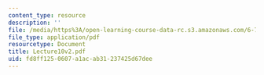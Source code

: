 ```yaml
---
content_type: resource
description: ''
file: /media/https%3A/open-learning-course-data-rc.s3.amazonaws.com/6-772-compound-semiconductor-devices-spring-2003/fd8ff1250607a1acab31237425d67dee_Lecture10v2.pdf
file_type: application/pdf
resourcetype: Document
title: Lecture10v2.pdf
uid: fd8ff125-0607-a1ac-ab31-237425d67dee
---
```

